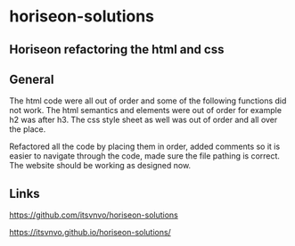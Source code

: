 # horiseon-solutions

## Horiseon refactoring the html and css

## General

The html code were all out of order and some of the following functions did not work. The html semantics and elements were out of order for example h2 was after h3. The css style sheet as well was out of order and all over the place.

Refactored all the code by placing them in order, added comments so it is easier to navigate through the code, made sure the file pathing is correct. The website should be working as designed now.

## Links

https://github.com/itsvnvo/horiseon-solutions

https://itsvnvo.github.io/horiseon-solutions/

